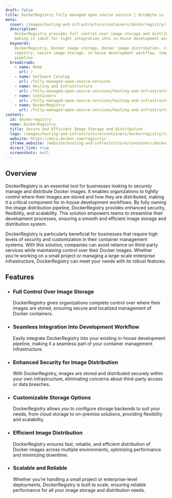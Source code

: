 ```yaml
---
draft: false
title: DockerRegistry fully managed open source service | OctaByte.io
meta:
  cover: /images/hosting-and-infrastructure/containers/dockerregistry/screenshot-1.jpg
  description:
    DockerRegistry provides full control over image storage and distribution,
    making it ideal for tight integration into in-house development workflows.
  keywords:
    DockerRegistry, Docker image storage, Docker image distribution, container
    registry, secure image storage, in-house development workflow, image distribution
    pipeline
  breadcrumb:
    - name: Home
      url: /
    - name: Software Catalog
      url: /fully-managed-open-source-services
    - name: Hosting and Infrastructure
      url: /fully-managed-open-source-services/hosting-and-infrastructure
    - name: Containers
      url: /fully-managed-open-source-services/hosting-and-infrastructure/containers
    - name: DockerRegistry
      url: /fully-managed-open-source-services/hosting-and-infrastructure/containers/dockerregistry
content:
  id: dockerregistry
  name: DockerRegistry
  title: Secure and Efficient Image Storage and Distribution
  logo: /images/hosting-and-infrastructure/containers/dockerregistry/logo.png
  website: https://docs.docker.com/registry/
  iframe_website: /website/hosting-and-infrastructure/containers/dockerregistry
  direct_link: true
  screenshots: null
---
```


## Overview

DockerRegistry is an essential tool for businesses looking to securely manage and distribute Docker images. It enables organizations to tightly control where their images are stored and how they are distributed, making it a critical component for in-house development workflows. By fully owning the image distribution pipeline, DockerRegistry provides enhanced security, flexibility, and scalability. This solution empowers teams to streamline their development processes, ensuring a smooth and efficient image storage and distribution system.

DockerRegistry is particularly beneficial for businesses that require high levels of security and customization in their container management systems. With this solution, companies can avoid reliance on third-party services while maintaining control over their Docker images. Whether you're working on a small project or managing a large-scale enterprise infrastructure, DockerRegistry can meet your needs with its robust features.

## Features

- ### Full Control Over Image Storage

  DockerRegistry gives organizations complete control over where their images are stored, ensuring secure and localized management of Docker containers.

- ### Seamless Integration Into Development Workflow

  Easily integrate DockerRegistry into your existing in-house development pipeline, making it a seamless part of your container management infrastructure.

- ### Enhanced Security for Image Distribution

  With DockerRegistry, images are stored and distributed securely within your own infrastructure, eliminating concerns about third-party access or data breaches.

- ### Customizable Storage Options

  DockerRegistry allows you to configure storage backends to suit your needs, from cloud storage to on-premise solutions, providing flexibility and scalability.

- ### Efficient Image Distribution

  DockerRegistry ensures fast, reliable, and efficient distribution of Docker images across multiple environments, optimizing performance and minimizing downtime.

- ### Scalable and Reliable

  Whether you’re handling a small project or enterprise-level deployments, DockerRegistry is built to scale, ensuring reliable performance for all your image storage and distribution needs.
